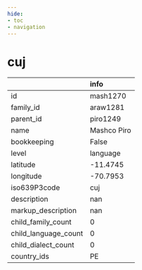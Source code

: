 ```yaml
---
hide:
- toc
- navigation
---
```

# cuj
|                      | info        |
|:---------------------|:------------|
| id                   | mash1270    |
| family_id            | araw1281    |
| parent_id            | piro1249    |
| name                 | Mashco Piro |
| bookkeeping          | False       |
| level                | language    |
| latitude             | -11.4745    |
| longitude            | -70.7953    |
| iso639P3code         | cuj         |
| description          | nan         |
| markup_description   | nan         |
| child_family_count   | 0           |
| child_language_count | 0           |
| child_dialect_count  | 0           |
| country_ids          | PE          |